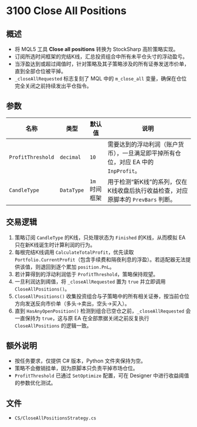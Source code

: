 # 3100 Close All Positions

## 概述
- 将 MQL5 工具 **Close all positions** 转换为 StockSharp 高阶策略实现。
- 订阅所选时间框架的完结K线，汇总投资组合中所有未平仓头寸的浮动盈亏。
- 当浮盈达到或超过阈值时，针对策略及其子策略涉及的所有证券发送市价单，直到全部仓位被平掉。
- `_closeAllRequested` 标志复刻了 MQL 中的 `m_close_all` 变量，确保在仓位完全关闭之前持续发出平仓指令。

## 参数
| 名称 | 类型 | 默认值 | 说明 |
| --- | --- | --- | --- |
| `ProfitThreshold` | `decimal` | `10` | 需要达到的浮动利润（账户货币），一旦满足即平掉所有仓位，对应 EA 中的 `InpProfit`。 |
| `CandleType` | `DataType` | `1m` 时间框架 | 用于检测“新K线”的系列，仅在K线收盘后执行收益检查，对应原脚本的 `PrevBars` 判断。 |

## 交易逻辑
1. 策略订阅 `CandleType` 的K线，只处理状态为 `Finished` 的K线，从而模拟 EA 只在新K线诞生时计算利润的行为。
2. 每根完结K线调用 `CalculateTotalProfit`，优先读取 `Portfolio.CurrentProfit`（包含手续费和隔夜利息的浮盈）。若适配器无法提供该值，则退回到逐个累加 `position.PnL`。
3. 若计算得到的浮动利润低于 `ProfitThreshold`，策略保持观望。
4. 一旦利润达到阈值，将 `_closeAllRequested` 置为 `true` 并立即调用 `CloseAllPositions()`。
5. `CloseAllPositions()` 收集投资组合与子策略中的所有相关证券，按当前仓位方向发送反向市价单（多头→卖出，空头→买入）。
6. 直到 `HasAnyOpenPosition()` 检测到组合已空仓之前，`_closeAllRequested` 会一直保持为 `true`，这与原 EA 在全部票据关闭之前反复执行 `CloseAllPositions` 的逻辑一致。

## 额外说明
- 按任务要求，仅提供 C# 版本，Python 文件夹保持为空。
- 策略不会撤销挂单，因为原脚本只负责平掉市场仓位。
- `ProfitThreshold` 已通过 `SetOptimize` 配置，可在 Designer 中进行收益阈值的参数优化测试。

## 文件
- `CS/CloseAllPositionsStrategy.cs`
